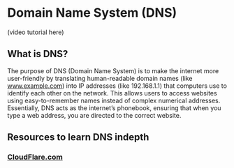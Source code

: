 # Domain Name System (DNS)
(video tutorial here)

## <h2>What is DNS?</h2>
<p1>The purpose of DNS (Domain Name System) is to make the internet more user-friendly by translating human-readable domain names (like www.example.com) into IP addresses (like 192.168.1.1) that computers use to identify each other on the network. This allows users to access websites using easy-to-remember names instead of complex numerical addresses. Essentially, DNS acts as the internet’s phonebook, ensuring that when you type a web address, you are directed to the correct website.</p1> 

<h2>Resources to learn DNS indepth</h2>

### [CloudFlare.com](https://www.cloudflare.com/learning/dns/what-is-dns/)
